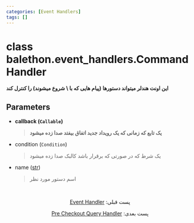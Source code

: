 ```yaml
---
categories: [Event Handlers]
tags: []
---
```


<h1>class balethon.event_handlers.<strong>CommandHandler</strong></h1>

<p align="left" dir="rtl"><strong>این اونت هندلر میتواند دستورها (پیام هایی که با \ شروع میشوند) را کنترل کند</strong></p>

<h2>Parameters</h2>

<ul>
<li><strong>callback (<code>Callable</code>)</strong><blockquote dir="rtl">
<p><strong>یک تابع که زمانی که یک رویداد جدید اتفاق بیفتد صدا زده میشود</strong></p>
</blockquote>
</li>
</ul>
<ul>
<li>condition (<code>Condition</code>)<blockquote dir="rtl">
<p>یک شرط که در صورتی که برقرار باشد کالبک صدا زده میشود</p>
</blockquote>
</li>
</ul>
<ul>
<li>name (<a href="https://docs.python.org/3/library/stdtypes.html#str">str</a>)<blockquote dir="rtl">
<p>اسم دستور مورد نظر</p>
</blockquote>
</li>
</ul>

<br>

<p align="center" dir="rtl">پست قبلی: <a href="https://balethon.ir/posts/event-handler">Event Handler</a></p>

<p align="center" dir="rtl">پست بعدی: <a href="https://balethon.ir/posts/pre-checkout-query-handler">Pre Checkout Query Handler</a></p>